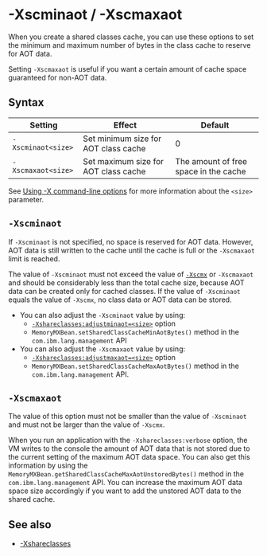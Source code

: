 <!--
* Copyright (c) 2017, 2024 IBM Corp. and others
*
* This program and the accompanying materials are made
* available under the terms of the Eclipse Public License 2.0
* which accompanies this distribution and is available at
* https://www.eclipse.org/legal/epl-2.0/ or the Apache
* License, Version 2.0 which accompanies this distribution and
* is available at https://www.apache.org/licenses/LICENSE-2.0.
*
* This Source Code may also be made available under the
* following Secondary Licenses when the conditions for such
* availability set forth in the Eclipse Public License, v. 2.0
* are satisfied: GNU General Public License, version 2 with
* the GNU Classpath Exception [1] and GNU General Public
* License, version 2 with the OpenJDK Assembly Exception [2].
*
* [1] https://www.gnu.org/software/classpath/license.html
* [2] https://openjdk.org/legal/assembly-exception.html
*
* SPDX-License-Identifier: EPL-2.0 OR Apache-2.0 OR GPL-2.0-only WITH Classpath-exception-2.0 OR GPL-2.0-only WITH OpenJDK-assembly-exception-1.0
-->

# -Xscminaot / -Xscmaxaot

When you create a shared classes cache, you can use these options to set the minimum and maximum number of bytes in the class cache to reserve for AOT data.

Setting `-Xscmaxaot` is useful if you want a certain amount of cache space guaranteed for non-AOT data.


## Syntax

| Setting           | Effect                               | Default                                       |
|-------------------|--------------------------------------|-----------------------------------------------|
|`-Xscminaot<size>` | Set minimum size for AOT class cache | 0                                             |
|`-Xscmaxaot<size>` | Set maximum size for AOT class cache | The amount of free space in the cache         |

See [Using -X command-line options](x_jvm_commands.md) for more information about the `<size>` parameter.

## `-Xscminaot`

If `-Xscminaot` is not specified, no space is reserved for AOT data. However, AOT data is still written to the cache until the cache is full or the `-Xscmaxaot` limit is reached. 

The value of `-Xscminaot` must not exceed the value of [`-Xscmx`](xscmx.md) or `-Xscmaxaot` and should be considerably less than the total cache size, because AOT data can be created only for cached classes. If the value of `-Xscminaot` equals the value of `-Xscmx`, no class data or AOT data can be stored.

- You can also adjust the `-Xscminaot` value by using:
    - [`-Xshareclasses:adjustminaot=<size>`](xshareclasses.md#adjustminaot-cache-utility) option
    - `MemoryMXBean.setSharedClassCacheMinAotBytes()` method in the `com.ibm.lang.management` API
- You can also adjust the `-Xscmaxaot` value by using:
    - [`-Xshareclasses:adjustmaxaot=<size>`](xshareclasses.md#adjustmaxaot-cache-utility) option
    - `MemoryMXBean.setSharedClassCacheMaxAotBytes()` method in the `com.ibm.lang.management` API.

## `-Xscmaxaot`

The value of this option must not be smaller than the value of `-Xscminaot` and must not be larger than the value of `-Xscmx`.

When you run an application with the `-Xshareclasses:verbose` option, the VM writes to the console the amount of AOT data that is not stored due to the current setting of the maximum AOT data space. You can also get this information by using the `MemoryMXBean.getSharedClassCacheMaxAotUnstoredBytes()` method in the `com.ibm.lang.management` API. You can increase the maximum AOT data space size accordingly if you want to add the unstored AOT data to the shared cache.

## See also

- [-Xshareclasses](xshareclasses.md#method-specification-syntax "Enables class sharing. This option can take a number of suboptions, some of which are cache utilities.")


<!-- ==== END OF TOPIC ==== xscminaot.md ==== -->
<!-- ==== END OF TOPIC ==== xscmaxaot.md ==== -->
